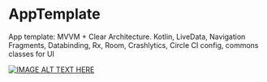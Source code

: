 # AppTemplate
App template: MVVM + Clear Architecture. Kotlin, LiveData, Navigation Fragments, Databinding, Rx, Room, Crashlytics, Circle CI config, commons classes for UI

[![IMAGE ALT TEXT HERE](https://img.youtube.com/vi/GSLxv8ZGwLE/0.jpg)](https://www.youtube.com/watch?v=GSLxv8ZGwLE)
